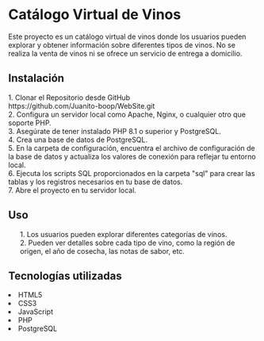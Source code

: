 <h1>Catálogo Virtual de Vinos</h1>
<p>Este proyecto es un catálogo virtual de vinos donde los usuarios pueden explorar y obtener información sobre diferentes tipos de vinos. No se realiza la venta de vinos ni se ofrece un servicio de entrega a domicilio.</p>
<h2>Instalación</h2>
1. Clonar el Repositorio desde GitHub <br> 
    https://github.com/Juanito-boop/WebSite.git <br>
2. Configura un servidor local como Apache, Nginx, o cualquier otro que soporte PHP. <br>
3. Asegúrate de tener instalado PHP 8.1 o superior y PostgreSQL. <br>
4. Crea una base de datos de PostgreSQL.<br>
5. En la carpeta de configuración, encuentra el archivo de configuración de la base de datos y actualiza los valores de conexión para reflejar tu entorno local.<br>
6. Ejecuta los scripts SQL proporcionados en la carpeta "sql" para crear las tablas y los registros necesarios en tu base de datos.<br>
7. Abre el proyecto en tu servidor local.
<h2>Uso</h2>
<ol>
1. Los usuarios pueden explorar diferentes categorías de vinos.<br>
2. Pueden ver detalles sobre cada tipo de vino, como la región de origen, el año de cosecha, las notas de sabor, etc.
</ol>

<h2>Tecnologías utilizadas</h2>
<li>HTML5</li>
<li>CSS3</li>
<li>JavaScript</li>
<li>PHP</li>
<li>PostgreSQL</li>
